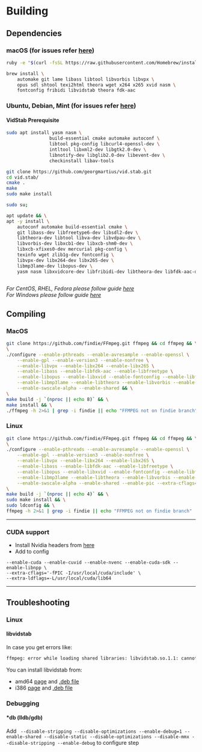 # Building 

## Dependencies

### macOS (for issues refer [here](https://trac.ffmpeg.org/wiki/CompilationGuide/macOS))

```bash
ruby -e "$(curl -fsSL https://raw.githubusercontent.com/Homebrew/install/master/install)"
```

```bash
brew install \
    automake git lame libass libtool libvorbis libvpx \
    opus sdl shtool texi2html theora wget x264 x265 xvid nasm \
    fontconfig fribidi libvidstab theora fdk-aac
```

### Ubuntu, Debian, Mint (for issues refer [here](https://trac.ffmpeg.org/wiki/CompilationGuide/Ubuntu))

#### VidStab Prerequisite
```bash
sudo apt install yasm nasm \
                build-essential cmake automake autoconf \
                libtool pkg-config libcurl4-openssl-dev \
                intltool libxml2-dev libgtk2.0-dev \
                libnotify-dev libglib2.0-dev libevent-dev \
                checkinstall libav-tools

git clone https://github.com/georgmartius/vid.stab.git
cd vid.stab/
cmake .
make
sudo make install
```

```bash
sudo su;

apt update && \
apt -y install \
    autoconf automake build-essential cmake \
    git libass-dev libfreetype6-dev libsdl2-dev \
    libtheora-dev libtool libva-dev libvdpau-dev \
    libvorbis-dev libxcb1-dev libxcb-shm0-dev \
    libxcb-xfixes0-dev mercurial pkg-config \
    texinfo wget zlib1g-dev fontconfig \
    libvpx-dev libx264-dev libx265-dev \
    libmp3lame-dev libopus-dev \
    yasm nasm libxvidcore-dev libfribidi-dev libtheora-dev libfdk-aac-dev
    
```

_For CentOS, RHEL, Fedora please follow guide [here](https://trac.ffmpeg.org/wiki/CompilationGuide/Centos)_<br/>
_For Windows please follow guide [here](https://trac.ffmpeg.org/wiki/CompilationGuide#Windows)_

## Compiling

### MacOS
```bash
git clone https://github.com/findie/FFmpeg.git ffmpeg && cd ffmpeg && \
\
./configure --enable-pthreads --enable-avresample --enable-openssl \
    --enable-gpl --enable-version3 --enable-nonfree \
    --enable-libvpx --enable-libx264 --enable-libx265 \
    --enable-libass --enable-libfdk-aac --enable-libfreetype \
    --enable-libopus --enable-libxvid --enable-fontconfig --enable-libfontconfig --enable-libtheora --enable-libfribidi \
    --enable-libmp3lame --enable-libtheora --enable-libvorbis --enable-libvidstab \
    --enable-swscale-alpha --enable-shared && \
\
make build -j `(nproc || echo 8)` && \
make install && \
./ffmpeg -h 2>&1 | grep -i findie || echo "FFMPEG not on findie branch"
```

### Linux
```bash
git clone https://github.com/findie/FFmpeg.git ffmpeg && cd ffmpeg && \
\
./configure --enable-pthreads --enable-avresample --enable-openssl \
    --enable-gpl --enable-version3 --enable-nonfree \
    --enable-libvpx --enable-libx264 --enable-libx265 \
    --enable-libass --enable-libfdk-aac --enable-libfreetype \
    --enable-libopus --enable-libxvid --enable-fontconfig --enable-libfontconfig --enable-libtheora --enable-libfribidi \
    --enable-libmp3lame --enable-libtheora --enable-libvorbis --enable-libvidstab \
    --enable-swscale-alpha --enable-shared --enable-pic --extra-cflags="-fPIC" && \
\
make build -j `(nproc || echo 4)` && \
sudo make install && \
sudo ldconfig && \
ffmpeg -h 2>&1 | grep -i findie || echo "FFMPEG not on findie branch"
```
___

### CUDA support

- Install Nvidia headers from [here](http://git.videolan.org/?p=ffmpeg/nv-codec-headers.git)
- Add to config
```
--enable-cuda --enable-cuvid --enable-nvenc --enable-cuda-sdk --enable-libnpp \
--extra-cflags='-fPIC -I/usr/local/cuda/include' \
--extra-ldflags=-L/usr/local/cuda/lib64
```

___

## Troubleshooting 

### Linux

#### libvidstab 

In case you get errors like: 
```bash
ffmpeg: error while loading shared libraries: libvidstab.so.1.1: cannot open shared object file: No such file or directory
```

You can install libvidstab from:
 - amd64 [page](https://debian.pkgs.org/9/multimedia-main-amd64/libvidstab1.0_0.98b-dmo1+deb8u1_amd64.deb.html) and [.deb file](http://www.deb-multimedia.org/pool/main/v/vid.stab/libvidstab1.0_0.98b-dmo1+deb8u1_amd64.deb)
 - i386 [page](https://debian.pkgs.org/9/multimedia-main-i386/libvidstab1.0_0.98b-dmo1+deb8u1_i386.deb.html) and [.deb file](http://www.deb-multimedia.org/pool/main/v/vid.stab/libvidstab1.0_0.98b-dmo1+deb8u1_i386.deb)

### Debugging
#### *db (lldb/gdb)
Add ` --disable-stripping --disable-optimizations --enable-debug=1 --enable-shared --disable-static --disable-optimizations --disable-mmx --disable-stripping --enable-debug` to configure step
